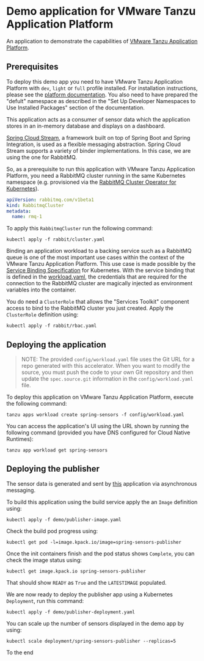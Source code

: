 # Demo application for VMware Tanzu Application Platform

An application to demonstrate the capabilities of [VMware Tanzu Application Platform](https://tanzu.vmware.com/application-platform).

## Prerequisites

To deploy this demo app you need to have VMware Tanzu Application Platform with `dev`, `light` or `full` profile installed. 
For installation instructions, please see the [platform documentation](https://docs.vmware.com/en/VMware-Tanzu-Application-Platform/index.html). You also need to have prepared the "defult" namespace as described in the "Set Up Developer Namespaces to Use Installed Packages" section of the documentation.

This application acts as a consumer of sensor data which the application stores in an in-memory database and displays on a dashboard.

[Spring Cloud Stream](https://spring.io/projects/spring-cloud-stream), a framework built on top of Spring Boot and Spring Integration, is used as a flexible messaging abstraction. 
Spring Cloud Stream supports a variety of binder implementations. In this case, we are using the one for RabbitMQ.

So, as a prerequisite to run this application with VMware Tanzu Application Platform, you need a RabbitMQ cluster running in the same Kubernetes namespace (e.g. provisioned via the [RabbitMQ Cluster Operator for Kubernetes](https://www.rabbitmq.com/kubernetes/operator/operator-overview.html)).

```yaml
apiVersion: rabbitmq.com/v1beta1
kind: RabbitmqCluster
metadata:
  name: rmq-1
```

To apply this `RabbitmqCluster` run the following command:

```
kubectl apply -f rabbit/cluster.yaml
```

Binding an application workload to a backing service such as a RabbitMQ queue is one of the most important use cases within the context of the VMware Tanzu Application Platform. 
This use case is made possible by the [Service Binding Specification](https://github.com/servicebinding/spec) for Kubernetes.
With the service binding that is defined in the [workload.yaml](config/workload.yaml), the credentials that are required for the connection to the RabbitMQ cluster are magically injected as environment variables into the container.

You do need a `ClusterRole` that allows the "Services Toolkit" component access to bind to the RabbitMQ cluster you just created. Apply the `ClusterRole` definition using:

```
kubectl apply -f rabbit/rbac.yaml
```

## Deploying the application

> NOTE: The provided `config/workload.yaml` file uses the Git URL for a repo generated with this accelerator. When you want to modify the source, you must push the code to your own Git repository and then update the `spec.source.git` information in the `config/workload.yaml` file.

To deploy this application on VMware Tanzu Application Platform, execute the following command:

```
tanzu apps workload create spring-sensors -f config/workload.yaml
```

You can access the application's UI using the URL shown by running the following command (provided you have DNS configured for Cloud Native Runtimes):

```
tanzu app workload get spring-sensors
```

## Deploying the publisher

The sensor data is generated and sent by [this](https://github.com/tanzu-end-to-end/spring-sensors-sensor) application via asynchronous messaging.

To build this application using the build service apply the an `Image` definition using:

```
kubectl apply -f demo/publisher-image.yaml
```

Check the build pod progress using:

```
kubectl get pod -l=image.kpack.io/image=spring-sensors-publisher
```

Once the init containers finish and the pod status shows `Complete`, you can check the image status using:

```
kubectl get image.kpack.io spring-sensors-publisher
```

That should show `READY` as `True` and the `LATESTIMAGE` populated.

We are now ready to deploy the publisher app using a Kubernetes `Deployment`, run this command:

```
kubectl apply -f demo/publisher-deployment.yaml
```

You can scale up the number of sensors displayed in the demo app by using:

```
kubectl scale deployment/spring-sensors-publisher --replicas=5
```
To the end
